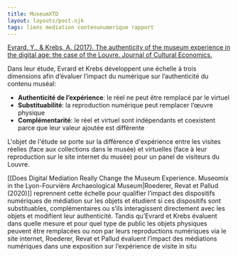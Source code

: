 ```yaml
---
title: MuseumXTD
layout: layouts/post.njk
tags: liens mediation contenunumerique rapport
---
```


[Evrard, Y., & Krebs, A. (2017). The authenticity of the museum experience in the digital age: the case of the Louvre. Journal of Cultural Economics.](https://www.researchgate.net/publication/320133421_The_authenticity_of_the_museum_experience_in_the_digital_age_the_case_of_the_Louvre/link/5f71d7a892851c14bc9b1684/download) 

Dans leur étude, Evrard et Krebs développent une échelle à trois dimensions afin d’évaluer l’impact du numérique sur l’authenticité du contenu muséal: 
- **Authenticité de l’expérience**: le réel ne peut être remplacé par le virtuel
- **Substituabilité**: la reproduction numérique peut remplacer l’œuvre physique
- **Complémentarité**: le réel et virtuel sont indépendants et coexistent parce que leur valeur ajoutée est différente

L'objet de l'étude se porte sur la différence d'expérience entre les visites réelles (face aux collections dans le musée) et virtuelles (face à leur reproduction sur le site internet du musée) pour un panel de visiteurs du Louvre. 

[[Does Digital Mediation Really Change the Museum Experience. Museomix in the Lyon-Fourvière Archaeological Museum|Roederer, Revat et Pallud (2020)]] reprennent cette échelle pour qualifier l’impact des dispositifs numériques de médiation sur les objets et étudient si ces dispositifs sont substituables, complémentaires ou s’ils interagissent directement avec les objets et modifient leur authenticité. Tandis qu’Evrard et Krebs évaluent dans quelle mesure et pour quel type de public les objets physiques peuvent être remplacées ou non par leurs reproductions numériques via le site internet, Roederer, Revat et Pallud évaluent l’impact des médiations numériques dans une exposition sur l’expérience de visite in situ
